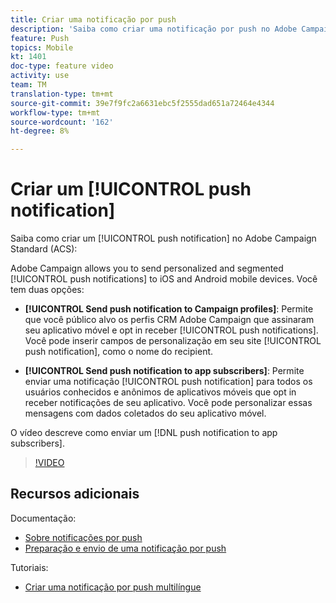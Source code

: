 ```yaml
---
title: Criar uma notificação por push
description: 'Saiba como criar uma notificação por push no Adobe Campaign Standard (ACS). '
feature: Push
topics: Mobile
kt: 1401
doc-type: feature video
activity: use
team: TM
translation-type: tm+mt
source-git-commit: 39e7f9fc2a6631ebc5f2555dad651a72464e4344
workflow-type: tm+mt
source-wordcount: '162'
ht-degree: 8%

---
```



# Criar um [!UICONTROL push notification]

Saiba como criar um [!UICONTROL push notification] no Adobe Campaign Standard (ACS):

Adobe Campaign allows you to send personalized and segmented [!UICONTROL push notifications] to iOS and Android mobile devices. Você tem duas opções:

* **[!UICONTROL Send push notification to Campaign profiles]**: Permite que você público alvo os perfis CRM Adobe Campaign que assinaram seu aplicativo móvel e opt in receber [!UICONTROL push notifications]. Você pode inserir campos de personalização em seu site [!UICONTROL push notification], como o nome do recipient.

* **[!UICONTROL Send push notification to app subscribers]**: Permite enviar uma notificação [!UICONTROL push notification] para todos os usuários conhecidos e anônimos de aplicativos móveis que opt in receber notificações de seu aplicativo. Você pode personalizar essas mensagens com dados coletados do seu aplicativo móvel.

O vídeo descreve como enviar um [!DNL push notification to app subscribers].

>[!VIDEO](https://video.tv.adobe.com/v/31499?quality=12)

## Recursos adicionais

Documentação:

* [Sobre notificações por push](https://docs.adobe.com/content/help/en/campaign-standard/using/communication-channels/push-notifications/about-push-notifications.html)
* [Preparação e envio de uma notificação por push](https://docs.adobe.com/content/help/en/campaign-standard/using/communication-channels/push-notifications/preparing-and-sending-a-push-notification.html)

Tutoriais:

* [Criar uma notificação por push multilíngue](/help/communication-channels/mobile/push-notifications/creating-multilingual-push-notifications.md)
